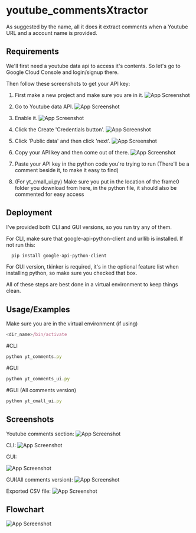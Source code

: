 # youtube_commentsXtractor

As suggested by the name, all it does it extract comments when a Youtube URL and a account name is provided.
## Requirements

We'll first need a youtube data api to access it's contents.
So let's go to Google Cloud Console and login/signup there.

Then follow these screenshots to get your API key:

1. First make a new project and make sure you are in it.
![App Screenshot](https://github.com/BrutalBotX/youtube_commentsXtractor/blob/main/Screenshot/Screenshot%202023-12-12%20115105.png?raw=true)

2. Go to Youtube data API.
![App Screenshot](https://github.com/BrutalBotX/youtube_commentsXtractor/blob/main/Screenshot/Screenshot%202023-12-12%20120033.png?raw=true)

3. Enable it.
![App Screenshot](https://github.com/BrutalBotX/youtube_commentsXtractor/blob/main/Screenshot/Screenshot%202023-12-12%20120213.png?raw=true)

4. Click the Create 'Credentials button'.
![App Screenshot](https://github.com/BrutalBotX/youtube_commentsXtractor/blob/main/Screenshot/Screenshot%202023-12-12%20120306.png?raw=true)

5. Click 'Public data' and then click 'next'.
![App Screenshot](https://github.com/BrutalBotX/youtube_commentsXtractor/blob/main/Screenshot/Screenshot%202023-12-12%20120337.png?raw=true)

6. Copy your API key and then come out of there.
![App Screenshot](https://github.com/BrutalBotX/youtube_commentsXtractor/blob/main/Screenshot/Screenshot%202023-12-12%20120422.png?raw=true)

7. Paste your API key in the python code you're trying to run (There'll be a comment beside it, to make it easy to find)

8. (For yt_cmall_ui.py) Make sure you put in the location of the frame0 folder you download from here, in the python file, it should also be commented for easy access

    
## Deployment

I've provided both CLI and GUI versions, so you run try any of them.

For CLI, make sure that google-api-python-client and urllib is installed. If not run this:
```bash
  pip install google-api-python-client

```

For GUI version, tkinker is required, it's in the optional feature list when installing python, so make sure you checked that box.

All of these steps are best done in a virtual environment to keep things clean.


## Usage/Examples

Make sure you are in the virtual environment (if using)
```javascript
<dir_name>/bin/activate
```

#CLI
```javascript
python yt_comments.py
```

#GUI
```javascript
python yt_comments_ui.py
```
#GUI (All comments version)
```javascript
python yt_cmall_ui.py
```

## Screenshots

Youtube comments section:
![App Screenshot](https://github.com/BrutalBotX/youtube_commentsXtractor/blob/main/Screenshot/Screenshot%202023-12-12%20124923.png?raw=true)

CLI: 
![App Screenshot](https://github.com/BrutalBotX/youtube_commentsXtractor/blob/main/Screenshot/Screenshot%202023-12-12%20124606.png?raw=true)

GUI:

![App Screenshot](https://github.com/BrutalBotX/youtube_commentsXtractor/blob/main/Screenshot/Screenshot%202023-12-12%20124724.png?raw=true)

GUI(All comments version):
![App Screenshot](https://github.com/BrutalBotX/youtube_commentsXtractor/blob/main/Screenshot/Screenshot%202024-01-12%20201425.png?raw=true)

Exported CSV file:
![App Screenshot](https://github.com/BrutalBotX/youtube_commentsXtractor/blob/main/Screenshot/Screenshot%202024-01-12%20201445.png?raw=true)

## Flowchart

![App Screenshot](https://github.com/BrutalBotX/youtube_commentsXtractor/blob/main/Screenshot/Untitled%20Diagram.drawio.png?raw=true)
